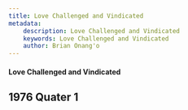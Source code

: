 ```yaml
---
title: Love Challenged and Vindicated
metadata:
    description: Love Challenged and Vindicated
    keywords: Love Challenged and Vindicated
    author: Brian Onang'o
---
```


#### Love Challenged and Vindicated

## 1976 Quater 1
